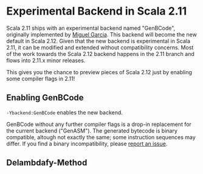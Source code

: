 # Experimental Backend in Scala 2.11

Scala 2.11 ships with an experimental backend named "GenBCode", originally implemented by [Miguel Garcia](https://github.com/magarciaEPFL).
This backend will become the new default in Scala 2.12.
Given that the new backend is experimental in Scala 2.11, it can be modified and extended without compatibility concerns.
Most of the work towards the Scala 2.12 backend happens in the 2.11 branch and flows into 2.11.x minor releases.

This gives you the chance to preview pieces of Scala 2.12 just by enabling some compiler flags in 2.11!

## Enabling GenBCode

`-Ybackend:GenBCode` enables the new backend.

GenBCode without any further compiler flags is a drop-in replacement for the current backend ("GenASM").
The generated bytecode is binary compatible, altough not exactly the same; some instruction sequences may differ.
If you find a binary incompatibility, please [report an issue](https://issues.scala-lang.org/secure/Dashboard.jspa).



## Delambdafy-Method


